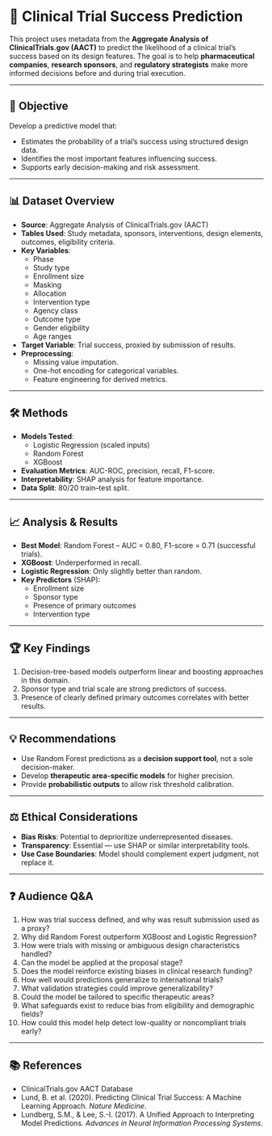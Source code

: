 # 🧪 Clinical Trial Success Prediction

This project uses metadata from the **Aggregate Analysis of ClinicalTrials.gov (AACT)** to predict the likelihood of a clinical trial’s success based on its design features. The goal is to help **pharmaceutical companies**, **research sponsors**, and **regulatory strategists** make more informed decisions before and during trial execution.

---

## 📌 Objective
Develop a predictive model that:
- Estimates the probability of a trial’s success using structured design data.
- Identifies the most important features influencing success.
- Supports early decision-making and risk assessment.

---

## 📊 Dataset Overview
- **Source**: Aggregate Analysis of ClinicalTrials.gov (AACT)
- **Tables Used**: Study metadata, sponsors, interventions, design elements, outcomes, eligibility criteria.
- **Key Variables**:
  - Phase
  - Study type
  - Enrollment size
  - Masking
  - Allocation
  - Intervention type
  - Agency class
  - Outcome type
  - Gender eligibility
  - Age ranges
- **Target Variable**: Trial success, proxied by submission of results.
- **Preprocessing**:
  - Missing value imputation.
  - One-hot encoding for categorical variables.
  - Feature engineering for derived metrics.

---

## 🛠 Methods
- **Models Tested**:
  - Logistic Regression (scaled inputs)
  - Random Forest
  - XGBoost
- **Evaluation Metrics**: AUC-ROC, precision, recall, F1-score.
- **Interpretability**: SHAP analysis for feature importance.
- **Data Split**: 80/20 train–test split.

---

## 📈 Analysis & Results
- **Best Model**: Random Forest – AUC = 0.80, F1-score = 0.71 (successful trials).
- **XGBoost**: Underperformed in recall.
- **Logistic Regression**: Only slightly better than random.
- **Key Predictors** (SHAP):
  - Enrollment size
  - Sponsor type
  - Presence of primary outcomes
  - Intervention type

---

## 🏆 Key Findings
1. Decision-tree-based models outperform linear and boosting approaches in this domain.
2. Sponsor type and trial scale are strong predictors of success.
3. Presence of clearly defined primary outcomes correlates with better results.

---

## 💡 Recommendations
- Use Random Forest predictions as a **decision support tool**, not a sole decision-maker.
- Develop **therapeutic area-specific models** for higher precision.
- Provide **probabilistic outputs** to allow risk threshold calibration.

---

## ⚖️ Ethical Considerations
- **Bias Risks**: Potential to deprioritize underrepresented diseases.
- **Transparency**: Essential — use SHAP or similar interpretability tools.
- **Use Case Boundaries**: Model should complement expert judgment, not replace it.

---

## ❓ Audience Q&A
1. How was trial success defined, and why was result submission used as a proxy?
2. Why did Random Forest outperform XGBoost and Logistic Regression?
3. How were trials with missing or ambiguous design characteristics handled?
4. Can the model be applied at the proposal stage?
5. Does the model reinforce existing biases in clinical research funding?
6. How well would predictions generalize to international trials?
7. What validation strategies could improve generalizability?
8. Could the model be tailored to specific therapeutic areas?
9. What safeguards exist to reduce bias from eligibility and demographic fields?
10. How could this model help detect low-quality or noncompliant trials early?

---

## 📚 References
- ClinicalTrials.gov AACT Database
- Lund, B. et al. (2020). Predicting Clinical Trial Success: A Machine Learning Approach. *Nature Medicine*.
- Lundberg, S.M., & Lee, S.-I. (2017). A Unified Approach to Interpreting Model Predictions. *Advances in Neural Information Processing Systems*.
